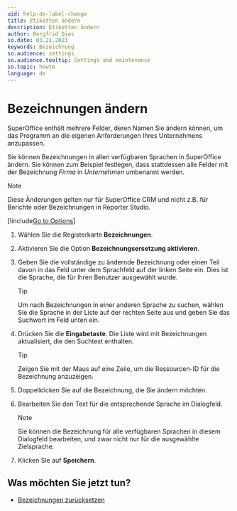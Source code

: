 ```yaml
---
uid: help-de-label-change
title: Etiketten ändern
description: Etiketten ändern
author: Bergfrid Dias
so.date: 03.21.2023
keywords: Bezeichnung
so.audience: settings
so.audience.tooltip: Settings and maintenance
so.topic: howto
language: de
---
```


# Bezeichnungen ändern

SuperOffice enthält mehrere Felder, deren Namen Sie ändern können, um das Programm an die eigenen Anforderungen Ihres Unternehmens anzupassen.

Sie können Bezeichnungen in allen verfügbaren Sprachen in SuperOffice ändern. Sie können zum Beispiel festlegen, dass stattdessen alle Felder mit der Bezeichnung *Firma* in *Unternehmen* umbenannt werden.

> [!NOTE]
> Diese Änderungen gelten nur für SuperOffice CRM und nicht z.B. für Berichte oder Bezeichnungen in Reporter Studio.

[!include[Go to Options](../includes/open-options.md)]

1. Wählen Sie die Registerkarte **Bezeichnungen**.

1. Aktivieren Sie die Option **Bezeichnungsersetzung aktivieren**.

1. Geben Sie die vollständige zu ändernde Bezeichnung oder einen Teil davon in das Feld unter dem Sprachfeld auf der linken Seite ein. Dies ist die Sprache, die für Ihren Benutzer ausgewählt wurde.

    > [!TIP]
    > Um nach Bezeichnungen in einer anderen Sprache zu suchen, wählen Sie die Sprache in der Liste auf der rechten Seite aus und geben Sie das Suchwort im Feld unten ein.

1. Drücken Sie die **Eingabetaste**. Die Liste wird mit Bezeichnungen aktualisiert, die den Suchtext enthalten.

    > [!TIP]
    > Zeigen Sie mit der Maus auf eine Zeile, um die Ressourcen-ID für die Bezeichnung anzuzeigen.

1. Doppelklicken Sie auf die Bezeichnung, die Sie ändern möchten.

1. Bearbeiten Sie den Text für die entsprechende Sprache im Dialogfeld.

    > [!NOTE]
    > Sie können die Bezeichnung für alle verfügbaren Sprachen in diesem Dialogfeld bearbeiten, und zwar nicht nur für die ausgewählte Zielsprache.

1. Klicken Sie auf **Speichern**.

## Was möchten Sie jetzt tun?

* [Bezeichnungen zurücksetzen][1]

<!-- Referenced links -->
[1]: reset.md

<!-- Referenced images -->
